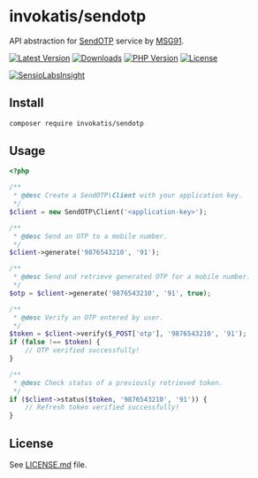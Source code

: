 # invokatis/sendotp
API abstraction for [SendOTP](https://sendotp.msg91.com/) service by [MSG91](https://msg91.com/).

[![Latest Version][latest-version-image]][latest-version-url]
[![Downloads][downloads-image]][downloads-url]
[![PHP Version][php-version-image]][php-version-url]
[![License][license-image]][license-url]

[![SensioLabsInsight][insights-image]][insights-url]

Install
-------
```bash
composer require invokatis/sendotp
```

Usage
-----
```php
<?php

/**
 * @desc Create a SendOTP\Client with your application key.
 */
$client = new SendOTP\Client('<application-key>');

/**
 * @desc Send an OTP to a mobile number.
 */
$client->generate('9876543210', '91');

/**
 * @desc Send and retrieve generated OTP for a mobile number.
 */
$otp = $client->generate('9876543210', '91', true);

/**
 * @desc Verify an OTP entered by user.
 */
$token = $client->verify($_POST['otp'], '9876543210', '91');
if (false !== $token) {
    // OTP verified successfully!
}

/**
 * @desc Check status of a previously retrieved token.
 */
if ($client->status($token, '9876543210', '91')) {
    // Refresh token verified successfully!
}
```

License
------
See [LICENSE.md][license-url] file.

[latest-version-image]: https://img.shields.io/github/release/invokatis/sendotp.svg?style=flat-square
[latest-version-url]: https://github.com/invokatis/sendotp/releases
[downloads-image]: https://img.shields.io/packagist/dt/invokatis/sendotp.svg?style=flat-square
[downloads-url]: https://packagist.org/packages/invokatis/sendotp
[php-version-image]: http://img.shields.io/badge/php-5.4+-8892be.svg?style=flat-square
[php-version-url]: https://packagist.org/packages/invokatis/sendotp
[license-image]: https://img.shields.io/badge/license-MIT-brightgreen.svg?style=flat-square
[license-url]: LICENSE.md
[insights-image]: https://insight.sensiolabs.com/projects/be4cdd6c-4a48-49a1-98ce-f76432d7825a/small.png
[insights-url]: https://insight.sensiolabs.com/projects/be4cdd6c-4a48-49a1-98ce-f76432d7825a
